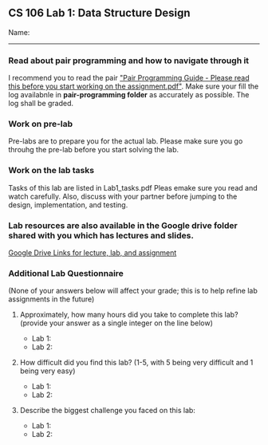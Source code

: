 ## CS 106 Lab 1: Data Structure Design

Name:

---

### Read about pair programming and how to navigate through it

I recommend you to read the pair ["Pair Programming Guide - Please read this before you start working on the assignment.pdf"](https://drive.google.com/file/d/1tmSYwfKKXeMVDXvT6q5fPHPbF_vMF9Z4/view?usp=sharing). Make sure your fill the log availabnle in **pair-programming folder** as accurately as possible. The log shall be graded. 

### Work on pre-lab

Pre-labs are to prepare you for the actual lab. Please make sure you go throuhg the pre-lab before you start solving the lab.  

### Work on the lab tasks
Tasks of this lab are listed in Lab1_tasks.pdf Pleas emake sure you read and watch carefully. Also, discuss with your partner before jumping to the design, implementation, and testing. 

### Lab resources are also available in the Google drive folder shared with you which has lectures and slides. 

[Google Drive Links for lecture, lab, and assignment](https://drive.google.com/drive/folders/1EuAYlyaFLN97TI7PzW0b8PfPxxaD5Zsk?usp=sharing)

### Additional Lab Questionnaire

(None of your answers below will affect your grade; this is to help refine lab
assignments in the future)

1. Approximately, how many hours did you take to complete this lab? (provide your answer as a single integer on the line below)
    - Lab 1:
    - Lab 2:

2. How difficult did you find this lab? (1-5, with 5 being very difficult and 1 being very easy)
    - Lab 1:
    - Lab 2:

3. Describe the biggest challenge you faced on this lab:
    - Lab 1:
    - Lab 2:
